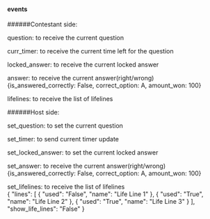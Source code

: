 #### events
######Contestant side:<br/>

question: to receive the current question

curr_timer: to receive the current time left for the question

locked_answer: to receive the current locked answer

answer: to receive the current answer(right/wrong)<br>
{is_answered_correctly: False, correct_option: A, amount_won: 100}

lifelines: to receive the list of lifelines 

######Host side:<br/>

set_question: to set the current question

set_timer: to send current timer update

set_locked_answer: to set the current locked answer

set_answer: to receive the current answer(right/wrong)<br>
{is_answered_correctly: False, correct_option: A, amount_won: 100}

set_lifelines: to receive the list of lifelines <br>
{
  "lines": [
    {
      "used": "False",
      "name": "Life Line 1"
    },
    {
      "used": "True",
      "name": "Life Line 2"
    },
    {
      "used": "True",
      "name": "Life Line 3"
    }
  ],
  "show_life_lines": "False"
}



